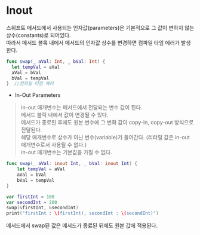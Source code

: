 # Inout

스위프트 메서드에서 사용되는 인자값(parameters)은 기본적으로 그 값이 변하지 않는 상수(constants)로 되어있다.<br>
따라서 메서드 블록 내에서 메서드의 인자값 상수를 변경하면 컴파일 타임 에러가 발생한다.<br>
```swift
func swap(_ aVal: Int, _ bVal: Int) {
  let tempVal = aVal
  aVal = bVal
  bVal = tempVal
}  //컴파일 타임 에러
```

- In-Out Parameters
> in-out 매개변수는 메서드에서 전달되는 변수 값이 된다.<br>
> 메서드 블럭 내에서 값이 변경될 수 있다.<br>
> 메서드가 종료된 후에도 원본 변수에 그 변화 값이 copy-in, copy-out 방식으로 전달된다.<br>
> 해당 매개변수로 상수가 아닌 변수(variable)가 들어간다. (리터럴 값은 in-out 매개변수로서 사용될 수 없다.)<br>
> in-out 매개변수는 기본값을 가질 수 없다.
```swift
func swap(_ aVal: inout Int, _ bVal: inout Int) {
    let tempVal = aVal
    aVal = bVal
    bVal = tempVal
}

var firstInt = 100
var secondInt = 200
swap(&firstInt, &secondInt)
print("firstInt : \(firstInt), secondInt : \(secondInt)")
```
메서드에서 swap된 값은 메서드가 종료된 뒤에도 원본 값에 적용된다.
